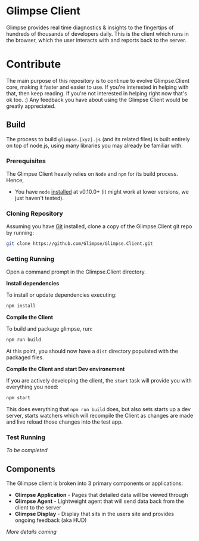 # Glimpse Client

Glimpse provides real time diagnostics & insights to the fingertips of
hundreds of thousands of developers daily. This is the client which runs in the
browser, which the user interacts with and reports back to the server.

# Contribute

The main purpose of this repository is to continue to evolve Glimpse.Client core,
making it faster and easier to use. If you're interested in helping with
that, then keep reading. If you're not interested in helping right now that's
ok too. :) Any feedback you have about using the Glimpse Client would be
greatly appreciated.

## Build

The process to build `glimpse.[xyz].js` (and its related files) is built
entirely on top of node.js, using many libraries you may already be familiar
 with.

### Prerequisites

The Glimpse Client heavily relies on `Node` and `npm` for its
build process. Hence,

* You have `node` [installed](nodejs.org) at v0.10.0+ (it might work at lower versions, we just haven't tested).

### Cloning Repository

Assuming you have [Git](http://git-scm.com/) installed, clone a copy of the
Glimpse.Client git repo by running:

```sh
git clone https://github.com/Glimpse/Glimpse.Client.git
```

### Getting Running

Open a command prompt in the Glimpse.Client directory.

**Install dependencies**

To install or update dependencies executing:

```sh
npm install
```

**Compile the Client**

To build and package glimpse, run:

```sh
npm run build
```

At this point, you should now have a `dist` directory populated
with the packaged files.

**Compile the Client and start Dev environement**

If you are actively developing the client, the `start` task will provide you with
everything you need:

```sh
npm start
```

This does everything that `npm run build` does, but also sets starts up a dev
server, starts watchers which will recompile the Client as changes are made and
live reload those changes into the test app.

### Test Running

*To be completed*

## Components

The Glimpse client is broken into 3 primary components or applications:

 - **Glimpse Application** - Pages that detailed data will be viewed through
 - **Glimpse Agent** - Lightweight agent that will send data back from the client to the server
 - **Glimpse Display** - Display that sits in the users site and provides ongoing feedback (aka HUD)

 *More details coming*
